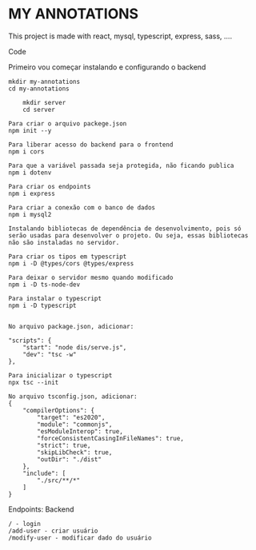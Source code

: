 # MY ANNOTATIONS

This project is made with react, mysql, typescript, express, sass, ....

Code

Primeiro vou começar instalando e configurando o backend

    mkdir my-annotations
    cd my-annotations

        mkdir server
        cd server

    Para criar o arquivo packege.json
    npm init --y

    Para liberar acesso do backend para o frontend
    npm i cors

    Para que a variável passada seja protegida, não ficando publica
    npm i dotenv

    Para criar os endpoints
    npm i express

    Para criar a conexão com o banco de dados
    npm i mysql2

    Instalando bibliotecas de dependência de desenvolvimento, pois só serão usadas para desenvolver o projeto. Ou seja, essas bibliotecas não são instaladas no servidor.

    Para criar os tipos em typescript
    npm i -D @types/cors @types/express

    Para deixar o servidor mesmo quando modificado
    npm i -D ts-node-dev

    Para instalar o typescript
    npm i -D typescript


    No arquivo package.json, adicionar:

    "scripts": {
        "start": "node dis/serve.js",
        "dev": "tsc -w"
    },

    Para inicializar o typescript
    npx tsc --init

    No arquivo tsconfig.json, adicionar:
    {
        "compilerOptions": {
            "target": "es2020",
            "module": "commonjs",
            "esModuleInterop": true,
            "forceConsistentCasingInFileNames": true,
            "strict": true,
            "skipLibCheck": true,
            "outDir": "./dist"
        },
        "include": [
            "./src/**/*"
        ]
    }

Endpoints: Backend

    / - login
    /add-user - criar usuário
    /modify-user - modificar dado do usuário
